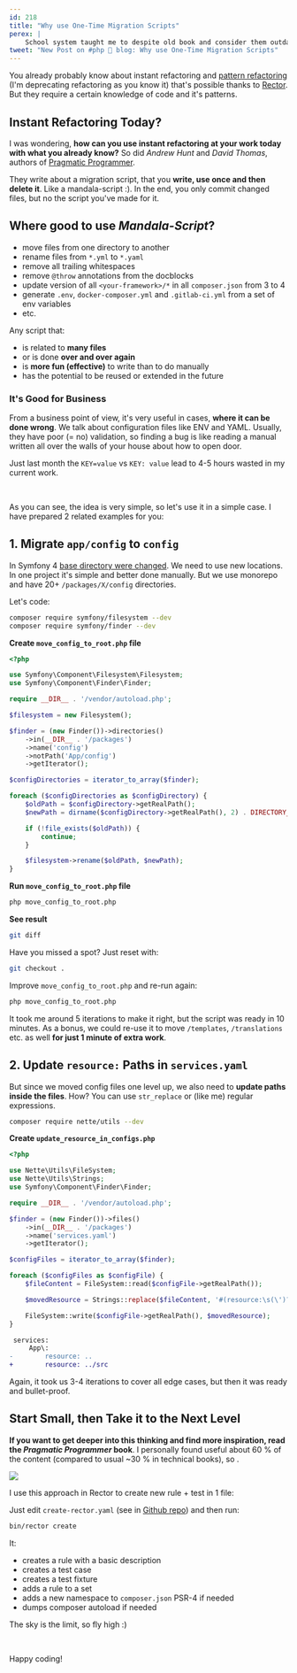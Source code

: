 ```yaml
---
id: 218
title: "Why use One-Time Migration Scripts"
perex: |
    School system taught me to despite old book and consider them outdated, rather about stories than knowledge. I wanted to prove I'm right, so I've read [Pragmatic Programmer](https://www.amazon.com/Pragmatic-Programmer-Journeyman-Master/dp/020161622X) from 1999 and *you won't believe what happened*...
tweet: "New Post on #php 🐘 blog: Why use One-Time Migration Scripts"
---
```


You already probably know about instant refactoring and [pattern refactoring](/blog/2019/04/15/pattern-refactoring/) (I'm deprecating refactoring as you know it) that's possible thanks to [Rector](https://github.com/rectorphp/rector). But they require a certain knowledge of code and it's patterns.

## Instant Refactoring Today?

I was wondering, **how can you use instant refactoring at your work today with what you already know?** So did *Andrew Hunt* and *David Thomas*, authors of [Pragmatic Programmer](https://www.amazon.com/Pragmatic-Programmer-Journeyman-Master/dp/020161622X).

They write about a migration script, that you **write, use once and then delete it**. Like a mandala-script :). 
In the end, you only commit changed files, but no the script you've made for it.

## Where good to use *Mandala-Script*?
  
- move files from one directory to another
- rename files from `*.yml` to `*.yaml`
- remove all trailing whitespaces
- remove `@throw` annotations from the docblocks
- update version of all `<your-framework>/*` in all `composer.json` from 3 to 4
- generate `.env`, `docker-composer.yml` and `.gitlab-ci.yml` from a set of env variables
- etc.

Any script that:

- is related to **many files**
- or is done **over and over again**
- is **more fun (effective)** to write than to do manually
- has the potential to be reused or extended in the future

### It's Good for Business

From a business point of view, it's very useful in cases, **where it can be done wrong**. We talk about configuration files like ENV and YAML. Usually, they have poor (= no) validation, so finding a bug is like reading a manual written all over the walls of your house about how to open door.

Just last month the `KEY=value` vs `KEY: value` lead to 4-5 hours wasted in my current work.

<br>

As you can see, the idea is very simple, so let's use it in a simple case.
I have prepared 2 related examples for you: 

## 1. Migrate `app/config` to `config`

In Symfony 4 [base directory were changed](http://fabien.potencier.org/symfony4-directory-structure.html). We need to use new locations. In one project it's simple and better done manually. But we use monorepo and have  20+ `/packages/X/config` directories.

Let's code: 

```bash
composer require symfony/filesystem --dev
composer require symfony/finder --dev
```

**Create `move_config_to_root.php` file**

```php
<?php

use Symfony\Component\Filesystem\Filesystem;
use Symfony\Component\Finder\Finder;

require __DIR__ . '/vendor/autoload.php';

$filesystem = new Filesystem();

$finder = (new Finder())->directories()
    ->in(__DIR__ . '/packages')
    ->name('config')
    ->notPath('App/config')
    ->getIterator();

$configDirectories = iterator_to_array($finder);

foreach ($configDirectories as $configDirectory) {
    $oldPath = $configDirectory->getRealPath();
    $newPath = dirname($configDirectory->getRealPath(), 2) . DIRECTORY_SEPARATOR . 'config';

    if (!file_exists($oldPath)) {
        continue;
    }

    $filesystem->rename($oldPath, $newPath);
}
```

**Run `move_config_to_root.php` file**

```bash
php move_config_to_root.php
```

**See result**

```bash
git diff
```

Have you missed a spot? Just reset with:

```bash
git checkout .
```

Improve `move_config_to_root.php` and re-run again:  

```bash
php move_config_to_root.php
```

It took me around 5 iterations to make it right, but the script was ready in 10 minutes. As a bonus, we could re-use it to move `/templates`, `/translations` etc. as well **for just 1 minute of extra work**.

## 2. Update `resource:` Paths in `services.yaml`

But since we moved config files one level up, we also need to **update paths inside the files**. How? 
You can use `str_replace` or (like me) regular expressions. 

```bash
composer require nette/utils --dev
```

**Create `update_resource_in_configs.php`**

```php
<?php

use Nette\Utils\FileSystem;
use Nette\Utils\Strings;
use Symfony\Component\Finder\Finder;

require __DIR__ . '/vendor/autoload.php';

$finder = (new Finder())->files()
    ->in(__DIR__ . '/packages')
    ->name('services.yaml')
    ->getIterator();

$configFiles = iterator_to_array($finder);

foreach ($configFiles as $configFile) {
    $fileContent = FileSystem::read($configFile->getRealPath());

    $movedResource = Strings::replace($fileContent, '#(resource:\s(\')?)\.\.#', '$1../src');

    FileSystem::write($configFile->getRealPath(), $movedResource);
}
```

```diff
 services:
     App\:
-        resource: ..   
+        resource: ../src   
```

Again, it took us 3-4 iterations to cover all edge cases, but then it was ready and bullet-proof.

## Start Small, then Take it to the Next Level

**If you want to get deeper into this thinking and find more inspiration, read the *Pragmatic Programmer* book**. I personally found useful about 60 % of the content (compared to usual ~30 % in technical books), so <em class="fas fa-2x fa-thumbs-up text-success"></em>.

<img src="/assets/images/posts/2019/one-time/symfony.png" class="img-thumbnail">

I use this approach in Rector to create new rule + test in 1 file:  

Just edit `create-rector.yaml` (see in [Github repo](https://github.com/rectorphp/rector/blob/master/create-rector.yaml.dist)) and then run:

```bash
bin/rector create
```

It:

- creates a rule with a basic description
- creates a test case 
- creates a test fixture
- adds a rule to a set
- adds a new namespace to `composer.json` PSR-4 if needed
- dumps composer autoload if needed

The sky is the limit, so fly high :)

<br>

Happy coding! 
